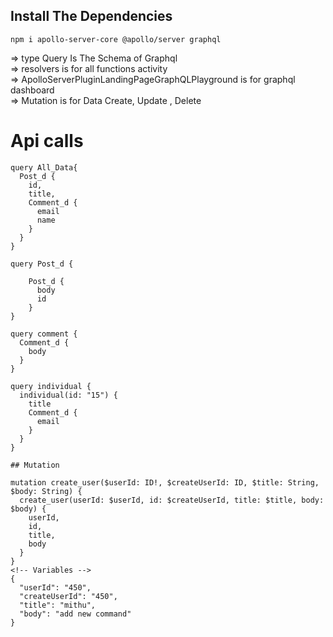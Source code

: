 ## Install The Dependencies

```
npm i apollo-server-core @apollo/server graphql
```

=> type Query Is The Schema of Graphql <br>
=> resolvers is for all functions activity <br>
=> ApolloServerPluginLandingPageGraphQLPlayground is for graphql dashboard <br>
=> Mutation is for Data Create, Update , Delete <br>

# Api calls

```
query All_Data{
  Post_d {
    id,
    title,
    Comment_d {
      email
      name
    }
  }
}

query Post_d {

    Post_d {
      body
      id
    }
}

query comment {
  Comment_d {
    body
  }
}

query individual {
  individual(id: "15") {
    title
    Comment_d {
      email
    }
  }
}

## Mutation

mutation create_user($userId: ID!, $createUserId: ID, $title: String, $body: String) {
  create_user(userId: $userId, id: $createUserId, title: $title, body: $body) {
    userId,
    id,
    title,
    body
  }
}
<!-- Variables -->
{
  "userId": "450",
  "createUserId": "450",
  "title": "mithu",
  "body": "add new command"
}
```
